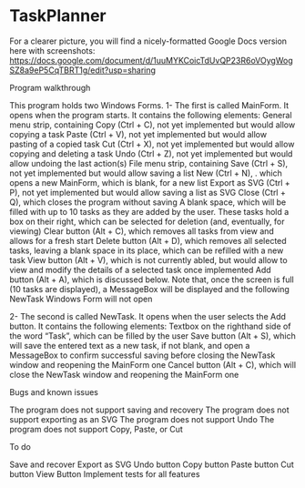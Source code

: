 # TaskPlanner

For a clearer picture, you will find a nicely-formatted Google Docs version here with screenshots: https://docs.google.com/document/d/1uuMYKCoicTdUvQP23R6oVOygWogSZ8a9eP5CqTBRT1g/edit?usp=sharing 

Program walkthrough

This program holds two Windows Forms.
1- The first is called MainForm. It opens when the program starts. 
It contains the following elements:
General menu strip, containing
	Copy (Ctrl + C), not yet implemented but would allow copying a task
	Paste (Ctrl + V), not yet implemented but would allow pasting of a copied task
	Cut (Ctrl + X), not yet implemented but would allow copying and deleting a task
	Undo (Ctrl + Z), not yet implemented but would allow undoing the last action(s)
File menu strip, containing
	Save (Ctrl + S), not yet implemented but would allow saving a list
	New (Ctrl + N), . which opens a new MainForm, which is blank, for a new list
	Export as SVG (Ctrl + P), not yet implemented but would allow saving a list as SVG
	Close (Ctrl + Q), which closes the program without saving
A blank space, which will be filled with up to 10 tasks as they are added by the user. These tasks hold a box on their right, which can be selected for deletion (and, eventually, for viewing)
Clear button (Alt + C), which removes all tasks from view and allows for a fresh start
Delete button (Alt + D), which removes all selected tasks, leaving a blank space in its place, which can be refilled with a new task
View button (Alt + V), which is not currently abled, but would allow to view and modify the details of a selected task once implemented
Add button (Alt + A), which is discussed below. Note that, once the screen is full (10 tasks are displayed), a MessageBox will be displayed and the following NewTask Windows Form will not open

2- The second is called NewTask. It opens when the user selects the Add button. 
It contains the following elements:
Textbox on the righthand side of the word “Task”, which can be filled by the user
Save button (Alt + S), which will save the entered text as a new task, if not blank, and open a MessageBox to confirm successful saving before closing the NewTask window and reopening the MainForm one
Cancel button (Alt + C), which will close the NewTask window and reopening the MainForm one


Bugs and known issues

The program does not support saving and recovery
The program does not support exporting as an SVG
The program does not support Undo
The program does not support Copy, Paste, or Cut


To do

Save and recover
Export as SVG
Undo button
Copy button
Paste button
Cut button
View Button
Implement tests for all features

